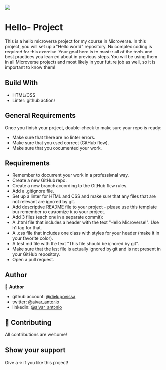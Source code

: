 ![](https://img.shields.io/badge/Microverse-blueviolet)
# Hello- Project 
This is a hello microverse project for my course in Microverse.
In this project, you will set up a "Hello world" repository. 
No complex coding is required for this exercise. 
Your goal here is to master all of the tools and best practices you learned about in previous steps. 
You will be using them in all Microverse projects and most likely in your future job as well, so it is important to know them!

## Build With
- HTML/CSS
- Linter: github actions
## General Requirements
Once you finish your project, double-check to make sure your repo is ready:

- Make sure that there are no linter errors.
- Make sure that you used correct (GitHub flow).
- Make sure that you documented your work.
## Requirements
- Remember to document your work in a professional way.
- Create a new GitHub repo.
- Create a new branch according to the GitHub flow rules.
- Add a .gitignore file.
- Set up a linter for HTML and CSS and make sure that any files that are not relevant are ignored by git.
- Add descriptive README file to your project - please use this template but remember to customize it to your project.
- Add 3 files (each one in a separate commit):
- A .html file that includes a header with the text "Hello Microverse!". Use h1 tag for that.
- A .css file that includes one class with styles for your header (make it in your favorite color).
- A test.md file with the text "This file should be ignored by git".
- Make sure that the last file is actually ignored by git and is not present in your GitHub repository.
- Open a pull request.
## Author
👤 **Author**
- github account: [@dielupovissa](https://github.com/dielupovissa/)
- twitter: [@aivar_antonio](https://twitter.com/aivar_antonio)
- linkedin: [@aivar_antónio](https://www.linkedin.com/in/aivar-ant%C3%B3nio-000821139/)
## 🤝 Contributing
All contributions are welcome!
## Show your support
Give a ⭐️ if you like this project!





